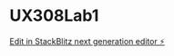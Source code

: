 # UX308Lab1

[Edit in StackBlitz next generation editor ⚡️](https://stackblitz.com/~/github.com/GulsheenBhatia/UX308Lab1)